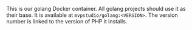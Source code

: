 This is our golang Docker container. All golang projects should use it as their base. It is available at
`mvpstudio/golang:<VERSION>`.
The version number is linked to the version of PHP it installs.
